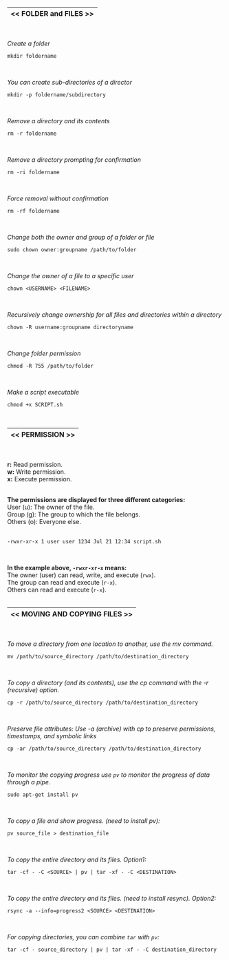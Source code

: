 |<< FOLDER and FILES >>|
|-------------|
<br>

*Create a folder*
```
mkdir foldername
```
<br>

*You can create sub-directories of a director*
```
mkdir -p foldername/subdirectory
```
<br>

*Remove a directory and its contents*
```
rm -r foldername
```
<br>

*Remove a directory prompting for confirmation*
```
rm -ri foldername
```
<br>

*Force removal without confirmation*
```
rm -rf foldername
```
<br>

*Change both the owner and group of a folder or file*
```
sudo chown owner:groupname /path/to/folder
```
<br>

*Change the owner of a file to a specific user*
```
chown <USERNAME> <FILENAME>
```
<br>

*Recursively change ownership for all files and directories within a directory*
```
chown -R username:groupname directoryname
```
<br>

*Change folder permission*
```
chmod -R 755 /path/to/folder
```
<br>

*Make a script executable*
```
chmod +x SCRIPT.sh
```
<br>

|<< PERMISSION >>|
|-------------|
<br>

**r:** Read permission.<br>
**w:** Write permission.<br>
**x:** Execute permission.<br>
<br>

**The permissions are displayed for three different categories:**<br>
User (u): The owner of the file.<br>
Group (g): The group to which the file belongs.<br>
Others (o): Everyone else.<br>
<br>

```
-rwxr-xr-x 1 user user 1234 Jul 21 12:34 script.sh
```
<br>

**In the example above, ```-rwxr-xr-x``` means:**<br>
The owner (user) can read, write, and execute (```rwx```).<br>
The group can read and execute (```r-x```).<br>
Others can read and execute (```r-x```).<br>
<br>

|<< MOVING AND COPYING FILES >>|
|-------------|
<br>

*To move a directory from one location to another, use the mv command.*
```
mv /path/to/source_directory /path/to/destination_directory
```
<br>

*To copy a directory (and its contents), use the cp command with the -r (recursive) option.*
```
cp -r /path/to/source_directory /path/to/destination_directory
```
<br>

*Preserve file attributes: Use -a (archive) with cp to preserve permissions, timestamps, and symbolic links*
```
cp -ar /path/to/source_directory /path/to/destination_directory
```
<br>

*To monitor the copying progress use ```pv``` to monitor the progress of data through a pipe.*<br>
```
sudo apt-get install pv
```
<br>

*To copy a file and show progress. (need to install pv):*
```
pv source_file > destination_file
```
<br>

*To copy the entire directory and its files. Option1:*
```
tar -cf - -C <SOURCE> | pv | tar -xf - -C <DESTINATION>
```
<br>

*To copy the entire directory and its files. (need to install resync). Option2:*
```
rsync -a --info=progress2 <SOURCE> <DESTINATION>
```
<br>

*For copying directories, you can combine ```tar``` with ```pv```:*
```
tar -cf - source_directory | pv | tar -xf - -C destination_directory
```
<br>
